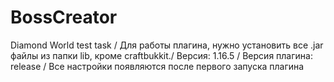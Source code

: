 # BossCreator
Diamond World test task /
Для работы плагина, нужно установить все .jar файлы из папки lib, кроме craftbukkit./
Версия: 1.16.5 /
Версия плагина: release /
Все настройки появляются после первого запуска плагина
